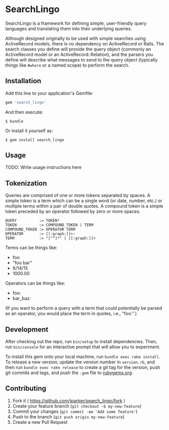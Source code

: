 # SearchLingo

SearchLingo is a framework for defining simple, user-friendly query languages
and translating them into their underlying queries.

Although designed originally to be used with simple searches using ActiveRecord
models, there is no dependency on ActiveRecord or Rails. The search classes you
define will provide the query object (commonly an ActiveRecord model or an
ActiveRecord::Relation), and the parsers you define will describe what messages
to send to the query object (typically things like <code>#where</code> or a
named scope) to perform the search.

## Installation

Add this line to your application's Gemfile:

```ruby
gem 'search_lingo'
```

And then execute:

    $ bundle

Or install it yourself as:

    $ gem install search_lingo

## Usage

TODO: Write usage instructions here

## Tokenization

Queries are comprised of one or more tokens separated by spaces. A simple token
is a term which can be a single word (or date, number, etc.) or multiple terms
within a pair of double quotes. A compound token is a simple token preceded by
an operator followed by zero or more spaces.

    QUERY          := TOKEN*
    TOKEN          := COMPOUND_TOKEN | TERM
    COMPOUND_TOKEN := OPERATOR TERM
    OPERATOR       := [[:graph:]]+:
    TERM           := "[^"]*" | [[:graph:]]+

Terms can be things like:

* foo
* "foo bar"
* 6/14/15
* 1000.00

Operators can be things like:

* foo:
* bar_baz:

(If you want to perform a query with a term that could potentially be parsed as
an operator, you would place the term in quotes, i.e., "foo:".)

## Development

After checking out the repo, run `bin/setup` to install dependencies. Then, run
`bin/console` for an interactive prompt that will allow you to experiment.

To install this gem onto your local machine, run `bundle exec rake install`. To
release a new version, update the version number in `version.rb`, and then run
`bundle exec rake release` to create a git tag for the version, push git
commits and tags, and push the `.gem` file to
[rubygems.org](https://rubygems.org).

## Contributing

1. Fork it ( https://github.com/jparker/search_lingo/fork )
2. Create your feature branch (`git checkout -b my-new-feature`)
3. Commit your changes (`git commit -am 'Add some feature'`)
4. Push to the branch (`git push origin my-new-feature`)
5. Create a new Pull Request
